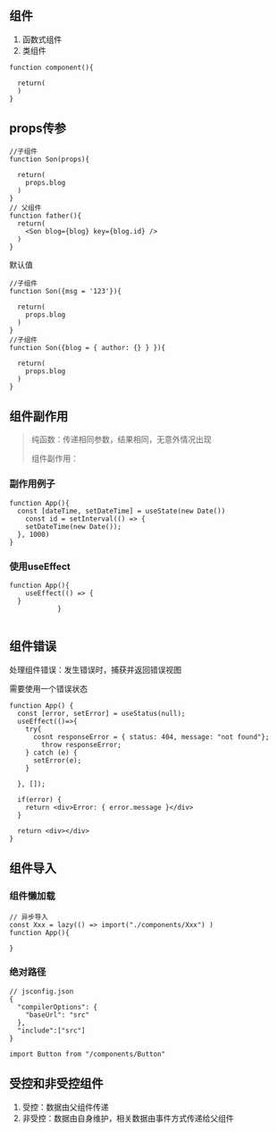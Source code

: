 ## 组件

1. 函数式组件
2. 类组件

```react
function component(){
  
  return(
  )
}
```



## props传参

```react
//子组件
function Son(props){
  
  return(
    props.blog
  )
}
// 父组件
function father(){
  return(
    <Son blog={blog} key={blog.id} />
  )
}
```

默认值

```react
//子组件
function Son({msg = '123'}){
  
  return(
    props.blog
  )
}
//子组件
function Son({blog = { author: {} } }){
  
  return(
    props.blog
  )
}
```

## 组件副作用

> 纯函数：传递相同参数，结果相同，无意外情况出现
>
> 组件副作用：

### 副作用例子

```react
function App(){
  const [dateTime, setDateTime] = useState(new Date())
	const id = setInterval(() => {
    setDateTime(new Date());
  }, 1000)
}
```

### 使用useEffect



```react
function App(){
	useEffect(() => {
  }
            }
           
```

## 组件错误

处理组件错误：发生错误时，捕获并返回错误视图

需要使用一个错误状态

```react
function App() {
  const [error, setError] = useStatus(null);
  useEffect(()=>{
    try{
      cosnt responseError = { status: 404, message: "not found"};
    	throw responseError;
    } catch (e) {
      setError(e);
    }
    
  }, []);
  
  if(error) {
    return <div>Error: { error.message }</div>
  }
  
  return <div></div>
}
```

## 组件导入

### 组件懒加载

```react
// 异步导入
const Xxx = lazy(() => import("./components/Xxx") ) 
function App(){
  
}
```

### 绝对路径

```react
// jsconfig.json
{
  "compilerOptions": {
    "baseUrl": "src"
  },
  "include":["src"]
}
```



```react
import Button from "/components/Button"
```

## 受控和非受控组件

1. 受控：数据由父组件传递
2. 非受控：数据由自身维护，相关数据由事件方式传递给父组件
